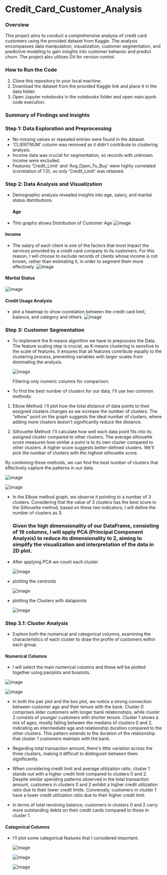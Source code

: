 # Credit_Card_Customer_Analysis

### Overview
This project aims to conduct a comprehensive analysis of credit card customers using the provided dataset from Kaggle. The analysis encompasses data manipulation, visualization, customer segmentation, and predictive modeling to gain insights into customer behavior and predict churn. The project also utilizes Git for version control.

### How to Run the Code
1. Clone this repository to your local machine.
2. Download the dataset from the provided Kaggle link and place it in the data folder.
3. Open Jupyter notebooks in the notebooks folder and open main.ipynb code execution.

### Summary of Findings and Insights

### Step 1: Data Exploration and Preprocessing
- No missing values or repeated entries were found in the dataset.
- 'CLIENTNUM' column was removed as it didn't contribute to clustering analysis.
- Income data was crucial for segmentation, so records with unknown income were excluded.
- Features 'Credit_Limit' and 'Avg_Open_To_Buy' were highly correlated (correlation of 1.0), so only 'Credit_Limit' was retained.

### Step 2: Data Analysis and Visualization
- Demographic analysis revealed insights into age, salary, and marital status distributions.
  #### Age
- This graphs shows Distribution of Customer Age
  ![image](https://github.com/Anshv99/Credit_Card_Customer_Analysis/assets/91983097/3de1dd21-c249-46a0-bb56-91176cbc6211)

#### Income
- The salary of each client is one of the factors that most impact the services provided by a credit card company to its customers. For this reason, I will choose to exclude records of clients whose income is not known, rather than estimating it, in order to segment them more effectively.
  ![image](https://github.com/Anshv99/Credit_Card_Customer_Analysis/assets/91983097/103423ae-46a6-4feb-937c-5ad0b5eecba2)

#### Martial Status 
![image](https://github.com/Anshv99/Credit_Card_Customer_Analysis/assets/91983097/5047b31b-7f1d-4048-ae34-b60411ad71c6)

#### Credit Usage Analysis
- plot a heatmap to show coorelation between the credit card limit, balance, and category and others.
  ![image](https://github.com/Anshv99/Credit_Card_Customer_Analysis/assets/91983097/4e1450ba-9703-4443-a23c-22d085274883)

### Step 3: Customer Segmentation
- To implement the K-means algorithm we have to preprocess the Data. The feature scaling step is crucial, as K-means clustering is sensitive to the scale of features. It ensures that all features contribute equally to the clustering process, preventing variables with larger scales from dominating the analysis.

  ![image](https://github.com/Anshv99/Credit_Card_Customer_Analysis/assets/91983097/57bdab88-2dca-4d91-a43b-3d1d2a16301a)
  
  Filtering only numeric columns for comparison.

- To find the best number of clusters for our data, I'll use two common methods:
1. Elbow Method: I'll plot how the total distance of data points to their assigned clusters changes as we increase the number of clusters. The "elbow" point on the graph suggests the ideal number of clusters, where adding more clusters doesn't significantly reduce the distance.

2. Silhouette Method: I'll calculate how well each data point fits into its assigned cluster compared to other clusters. The average silhouette score measures how similar a point is to its own cluster compared to other clusters. A higher score suggests better-defined clusters. We'll pick the number of clusters with the highest silhouette score.

By combining these methods, we can find the best number of clusters that effectively capture the patterns in our data.

![image](https://github.com/Anshv99/Credit_Card_Customer_Analysis/assets/91983097/3f0c145b-fdb0-48fa-998a-3dc191b770d4) 

![image](https://github.com/Anshv99/Credit_Card_Customer_Analysis/assets/91983097/b03efd08-7056-4f97-ac83-464cef7aeba1)

- In the Elbow method graph, we observe it pointing to a number of 3 clusters. Considering that the value of 3 clusters has the best score in the Silhouette method, based on these two indicators, I will define the number of clusters as 3.

  ### Given the high dimensionality of our DataFrame, consisting of 19 columns, I will apply PCA (Principal Component Analysis) to reduce its dimensionality to 2, aiming to simplify the visualization and interpretation of the data in 2D plot.

- After applying PCA we count each cluster

  ![image](https://github.com/Anshv99/Credit_Card_Customer_Analysis/assets/91983097/8942454c-a007-45a5-8102-fa432aeef18c)

- plotting the centroids
  
  ![image](https://github.com/Anshv99/Credit_Card_Customer_Analysis/assets/91983097/59f58787-7196-454a-9746-ab82e1d3e28e)

- plotting the Clusters with datapoints
  
  ![image](https://github.com/Anshv99/Credit_Card_Customer_Analysis/assets/91983097/b35686d0-4b47-4458-9d51-d9ae65f4126c)

### Step 3.1: Cluster Analysis

- Explore both the numerical and categorical columns, examining the characteristics of each cluster to draw the profile of customers within each group.

#### Numerical Columns
- I will select the main numerical columns and these will be plotted together using pairplots and boxplots.

![image](https://github.com/Anshv99/Credit_Card_Customer_Analysis/assets/91983097/0e6bfc8b-265a-4d80-b989-a0151c1080d3)

![image](https://github.com/Anshv99/Credit_Card_Customer_Analysis/assets/91983097/097ac0f6-5a66-40a6-9482-d5b799de9eea)

- In both the pair plot and the box plot, we notice a strong connection between customer age and their tenure with the bank. Cluster 0 comprises older customers with longer bank relationships, while cluster 2 consists of younger customers with shorter tenure. Cluster 1 shows a mix of ages, mostly falling between the medians of clusters 0 and 2, indicating an intermediate age and relationship duration compared to the other clusters. This pattern extends to the duration of the relationship that cluster 1 customers maintain with the bank.

- Regarding total transaction amount, there's little variation across the three clusters, making it difficult to distinguish between them significantly.

- When considering credit limit and average utilization ratio, cluster 1 stands out with a higher credit limit compared to clusters 0 and 2. Despite similar spending patterns observed in the total transaction amount, customers in clusters 0 and 2 exhibit a higher credit utilization ratio due to their lower credit limits. Conversely, customers in cluster 1 have a lower credit utilization ratio due to their higher credit limit.

- In terms of total revolving balance, customers in clusters 0 and 2 carry more outstanding debts on their credit cards compared to those in cluster 1.

#### Categorical Columns
- I'll plot some categorical features that I considered important.
  
  ![image](https://github.com/Anshv99/Credit_Card_Customer_Analysis/assets/91983097/8866d8bc-4b57-4973-a6b7-d60f93a601fc)
  
  ![image](https://github.com/Anshv99/Credit_Card_Customer_Analysis/assets/91983097/1f624761-b2ab-4ac6-8b3e-6b23fffa3c72)
  
  ![image](https://github.com/Anshv99/Credit_Card_Customer_Analysis/assets/91983097/64166981-73b8-4b54-ba40-c9e4bcbebb0a)





